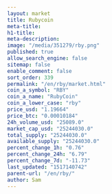 ```yaml
---
layout: market
title: Rubycoin
meta-title: 
h1-title: 
meta-description: 
image: "/media/351279/rby.png"
published: true
allow_search_engine: false
sitemap: false
enable_comment: false
sort_order: 339
permalink: "/en/rby/market.html"
coin_a_symbol: "RBY"
coin_a_name: "RubyCoin"
coin_a_lower_case: "rby"
price_usd: "1.19664"
price_btc: "0.00010184"
24h_volume_usd: "25089.0"
market_cap_usd: "25244030.0"
total_supply: "25244030.0"
available_supply: "25244030.0"
percent_change_1h: "0.76"
percent_change_24h: "6.79"
percent_change_7d: "-11.73"
last_updated: "1517140742"
parent-url: "/en/rby/"
author: Sam
---
```


